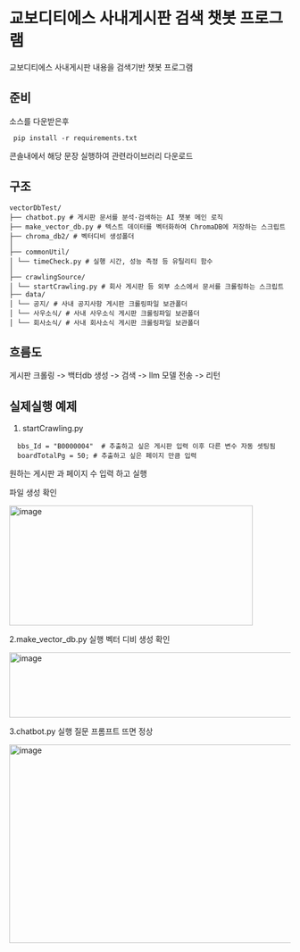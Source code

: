 # 교보디티에스 사내게시판 검색 챗봇 프로그램

교보디티에스 사내게시판 내용을 검색기반 챗봇 프로그램

## 준비

소스를 다운받은후 

```
 pip install -r requirements.txt 
```
콘솔내에서 해당 문장 실행하여 관련라이브러리 다운로드 

## 구조

```
vectorDbTest/
├── chatbot.py # 게시판 문서를 분석·검색하는 AI 챗봇 메인 로직
├── make_vector_db.py # 텍스트 데이터를 벡터화하여 ChromaDB에 저장하는 스크립트
├── chroma_db2/ # 벡터디비 생성폴더
│
├── commonUtil/
│ └── timeCheck.py # 실행 시간, 성능 측정 등 유틸리티 함수
│
├── crawlingSource/
│ └── startCrawling.py # 회사 게시판 등 외부 소스에서 문서를 크롤링하는 스크립트
├── data/
│ └── 공지/ # 사내 공지사항 게시판 크롤링파일 보관폴더
│ └── 사우소식/ # 사내 사우소식 게시판 크롤링파일 보관폴더
│ └── 회사소식/ # 사내 회사소식 게시판 크롤링파일 보관폴더
```


## 흐름도
 게시판 크롤링 -> 백터db 생성 -> 검색 -> llm 모델 전송 -> 리턴 


## 실제실행 예제 
 1. startCrawling.py 
``` 
  bbs_Id = "B0000004"  # 추출하고 싶은 게시판 입력 이후 다른 변수 자동 셋팅됨
  boardTotalPg = 50; # 추출하고 싶은 페이지 만큼 입력 
```
원하는 게시판 과 페이지 수 입력 하고 실행

파일 생성 확인 

<img width="436" height="215" alt="image" src="https://github.com/user-attachments/assets/555533e9-647c-4bd9-b7bb-3c9de85a5edf" />

2.make_vector_db.py 실행
 벡터 디비 생성 확인 
 
 <img width="549" height="117" alt="image" src="https://github.com/user-attachments/assets/e231071e-8a98-407a-bf2e-7aa08945c91a" />

3.chatbot.py 실행 
 질문 프롬프트 뜨면 정상
 
<img width="892" height="356" alt="image" src="https://github.com/user-attachments/assets/bc31a238-b3a9-49ff-9a2c-cc7515d5fb8f" />
